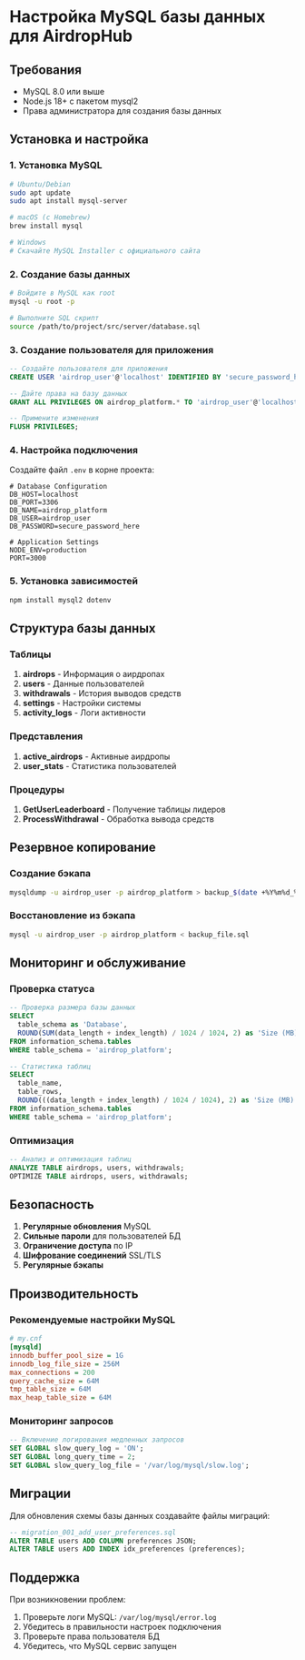 # Настройка MySQL базы данных для AirdropHub

## Требования

- MySQL 8.0 или выше
- Node.js 18+ с пакетом mysql2
- Права администратора для создания базы данных

## Установка и настройка

### 1. Установка MySQL

```bash
# Ubuntu/Debian
sudo apt update
sudo apt install mysql-server

# macOS (с Homebrew)
brew install mysql

# Windows
# Скачайте MySQL Installer с официального сайта
```

### 2. Создание базы данных

```bash
# Войдите в MySQL как root
mysql -u root -p

# Выполните SQL скрипт
source /path/to/project/src/server/database.sql
```

### 3. Создание пользователя для приложения

```sql
-- Создайте пользователя для приложения
CREATE USER 'airdrop_user'@'localhost' IDENTIFIED BY 'secure_password_here';

-- Дайте права на базу данных
GRANT ALL PRIVILEGES ON airdrop_platform.* TO 'airdrop_user'@'localhost';

-- Примените изменения
FLUSH PRIVILEGES;
```

### 4. Настройка подключения

Создайте файл `.env` в корне проекта:

```env
# Database Configuration
DB_HOST=localhost
DB_PORT=3306
DB_NAME=airdrop_platform
DB_USER=airdrop_user
DB_PASSWORD=secure_password_here

# Application Settings
NODE_ENV=production
PORT=3000
```

### 5. Установка зависимостей

```bash
npm install mysql2 dotenv
```

## Структура базы данных

### Таблицы

1. **airdrops** - Информация о аирдропах
2. **users** - Данные пользователей
3. **withdrawals** - История выводов средств
4. **settings** - Настройки системы
5. **activity_logs** - Логи активности

### Представления

1. **active_airdrops** - Активные аирдропы
2. **user_stats** - Статистика пользователей

### Процедуры

1. **GetUserLeaderboard** - Получение таблицы лидеров
2. **ProcessWithdrawal** - Обработка вывода средств

## Резервное копирование

### Создание бэкапа

```bash
mysqldump -u airdrop_user -p airdrop_platform > backup_$(date +%Y%m%d_%H%M%S).sql
```

### Восстановление из бэкапа

```bash
mysql -u airdrop_user -p airdrop_platform < backup_file.sql
```

## Мониторинг и обслуживание

### Проверка статуса

```sql
-- Проверка размера базы данных
SELECT 
  table_schema as 'Database',
  ROUND(SUM(data_length + index_length) / 1024 / 1024, 2) as 'Size (MB)'
FROM information_schema.tables 
WHERE table_schema = 'airdrop_platform';

-- Статистика таблиц
SELECT 
  table_name,
  table_rows,
  ROUND(((data_length + index_length) / 1024 / 1024), 2) as 'Size (MB)'
FROM information_schema.tables 
WHERE table_schema = 'airdrop_platform';
```

### Оптимизация

```sql
-- Анализ и оптимизация таблиц
ANALYZE TABLE airdrops, users, withdrawals;
OPTIMIZE TABLE airdrops, users, withdrawals;
```

## Безопасность

1. **Регулярные обновления** MySQL
2. **Сильные пароли** для пользователей БД
3. **Ограничение доступа** по IP
4. **Шифрование соединений** SSL/TLS
5. **Регулярные бэкапы**

## Производительность

### Рекомендуемые настройки MySQL

```ini
# my.cnf
[mysqld]
innodb_buffer_pool_size = 1G
innodb_log_file_size = 256M
max_connections = 200
query_cache_size = 64M
tmp_table_size = 64M
max_heap_table_size = 64M
```

### Мониторинг запросов

```sql
-- Включение логирования медленных запросов
SET GLOBAL slow_query_log = 'ON';
SET GLOBAL long_query_time = 2;
SET GLOBAL slow_query_log_file = '/var/log/mysql/slow.log';
```

## Миграции

Для обновления схемы базы данных создавайте файлы миграций:

```sql
-- migration_001_add_user_preferences.sql
ALTER TABLE users ADD COLUMN preferences JSON;
ALTER TABLE users ADD INDEX idx_preferences (preferences);
```

## Поддержка

При возникновении проблем:

1. Проверьте логи MySQL: `/var/log/mysql/error.log`
2. Убедитесь в правильности настроек подключения
3. Проверьте права пользователя БД
4. Убедитесь, что MySQL сервис запущен